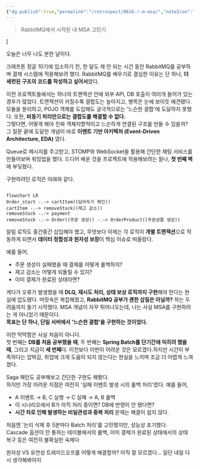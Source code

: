 ```yaml
---
{"dg-publish":true,"permalink":"/retrospect/0616-r-m-msa/","noteIcon":"","created":"2025-06-20T21:45:38.002+09:00","updated":"2025-07-13T21:29:01.887+09:00"}
---
```


> RabbitMQ에서 시작된 내 MSA 고민기 

[

오늘은 너무 나도 분한 날이다.

크래프톤 정글 10기에 입소하기 전, 한 달도 채 안 되는 시간 동안 RabbitMQ를 공부하며 결제 시스템에 적용해보려 했다. RabbitMQ를 배우기로 결심한 이유는 단 하나, **더 세련된 구조의 코드를 작성하고 싶어서**였다.

이전 프로젝트들에서는 하나의 트랜잭션 안에 외부 API, DB 호출이 여러개 들어가 있는 경우가 많았다.
트랜잭션이 커질수록 결합도는 높아지고, 병목은 눈에 보이듯 예견됐다. 모듈을 분리하고, POJO 객체를 도입해도 궁극적으로는 '느슨한 결합'에 도달하지 못했다.
또한, **비동기 처리만으로는 결합도를 해결할 수 없다.**  
그렇다면, 어떻게 해야 진짜 객체지향적이고 느슨하게 연결된 구조를 만들 수 있을까?  
그 질문 끝에 도달한 개념이 바로 **이벤트 기반 아키텍처 (Event-Driven Architecture, EDA)** 였다.

Queue로 메시지를 주고받고, STOMP와 WebSocket을 활용해 간단한 채팅 서비스를 만들어보며 워밍업을 했다. 드디어 배운 것을 프로젝트에 적용해보려는 찰나, **첫 번째 벽**에 부딪혔다.

구현하려던 로직은 아래와 같다.
```mermaid

flowchart LR
Order_start -.-> cartItem((담아두기 확인))
cartItem -.-> removeStock((재고 감소)) 
removeStock -.-> payment
removeStock -.-> Order((주문 생성)) -.-> OrderProduct((주문상품 생성))
```
알림 로직도 중간중간 삽입해야 했고, 무엇보다 이제는 각 로직이 **개별 트랜잭션**으로 작동하게 되면서 **데이터 정합성과 원자성 보장**이 핵심 이슈로 떠올랐다.

예를 들어,
- 주문 생성이 실패했을 때 결제를 어떻게 롤백하지?  
- 재고 감소는 어떻게 되돌릴 수 있지?  
- 이미 결제가 완료된 상태라면?

게다가 오류가 발생했을 때 **DLQ, 재시도 처리, 상태 보상 로직까지 구현**해야 한다는 현실에 압도됐다. 머릿속은 복잡해졌고, **RabbitMQ 공부가 괜한 삽질은 아닐까?** 하는 두려움까지 들기 시작했다. MSA 개념이 자꾸 튀어나오는데, 나는 사실 MSA를 구현하려는 게 아니었기 때문이다.  
**목표는 단 하나, 단일 서버에서 '느슨한 결합'을 구현하는 것이었다.**

이런 막막함은 사실 처음이 아니다.  
첫 번째는 **DB를 처음 공부했을 때**, 두 번째는 **Spring Batch를 단기간에 익히려 했을 때**, 그리고 지금이 **세 번째**다.
이전보다 이번이 어려운 것은 모르겠다.하지만 시간이 부족하다는 압박감, 취업에 크게 도움이 되지 않는다는 현실을 느끼며 조금 더 어렵게 느껴졌다.

Saga 패턴도 공부해보고 간단한 구현도 해봤다.  
하지만 가장 어려운 지점은 여전히 '실패 이벤트 발생 시의 롤백 처리'였다.
예를 들어,  
- A 이벤트 → B, C 실행 → C 실패 → A, B 롤백  
- 이 시나리오에서 B가 아직 처리 중이면? DB에 반영이 안 됐다면?  
- **시간 차로 인해 발생하는 비일관성과 중복 처리** 문제는 해결이 쉽지 않다.

처음엔 '논리 삭제 후 5분마다 Batch 처리'를 고민했지만, 성능상 포기했다.  
Cascade 옵션이 안 통하는 테이블에서의 롤백, 이미 결제가 완료된 상태에서의 상태 복구 등은 여전히 불확실한 숙제다

원자성 VS 유연성 트레이드오프를 어떻게 해결할까?
아직 잘 모르겠다... 일단 내일 다시 생각해봐야지 